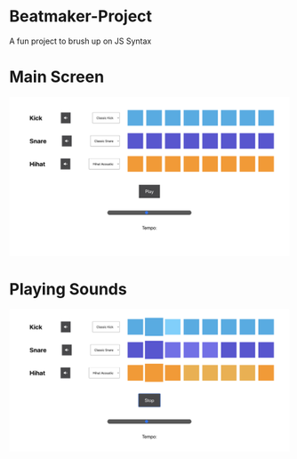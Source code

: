 # Beatmaker-Project
A fun project to brush up on JS Syntax

# Main Screen

<p align="center">
    <img width="600" src="./img/main.png">
</p>

# Playing Sounds

<p align="center">
    <img width="600" src="./img/playing.png">
</p>



